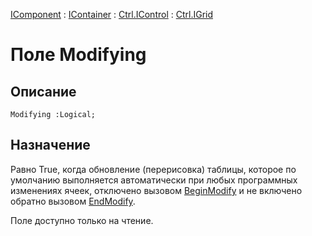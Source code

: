 ﻿---
Link: Com.Ctrl.IGrid.@Modifying
---

[IComponent](topic:Com.Custom.ComClasses.IComponent.Default) :
[IContainer](topic:Com.Custom.ComClasses.IContainer.Default) :
[Ctrl.IControl](topic:Com.Custom.ComClasses.Ctrl.IControl.Default) :
[Ctrl.IGrid](Default)

# Поле Modifying

## Описание

    Modifying :Logical;

## Назначение

Равно True, когда  обновление (перерисовка) таблицы, которое по умолчанию выполняется
автоматически при любых программных изменениях ячеек, отключено вызовом [BeginModify](BeginModify)
и не включено обратно вызовом [EndModify](EndModify).

Поле доступно только на чтение.